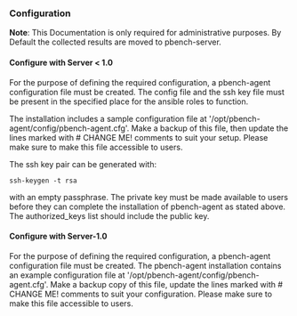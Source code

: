 ### Configuration

**Note**: This Documentation is only required for administrative purposes.
By Default the collected results are moved to pbench-server.


#### Configure with Server < 1.0

For the purpose of defining the required configuration, a pbench-agent configuration file must be created. The config file and the ssh key file must be present in the specified place for the ansible roles to function.

The installation includes a sample configuration file at '/opt/pbench-agent/config/pbench-agent.cfg'. Make a backup of this file, then update the lines marked with # CHANGE ME! comments to suit your setup. Please make sure to make this file accessible to users.

The ssh key pair can be generated with:

	ssh-keygen -t rsa

with an empty passphrase. The private key must be made available to users before they can complete the installation of pbench-agent as stated above. The authorized_keys list should include the public key.


#### Configure with Server-1.0

For the purpose of defining the required configuration, a pbench-agent configuration file must be created. The pbench-agent installation contains an example configuration file at '/opt/pbench-agent/config/pbench-agent.cfg'. Make a backup copy of this file, update the lines marked with # CHANGE ME! comments to suit your configuration. Please make sure to make this file accessible to users.
